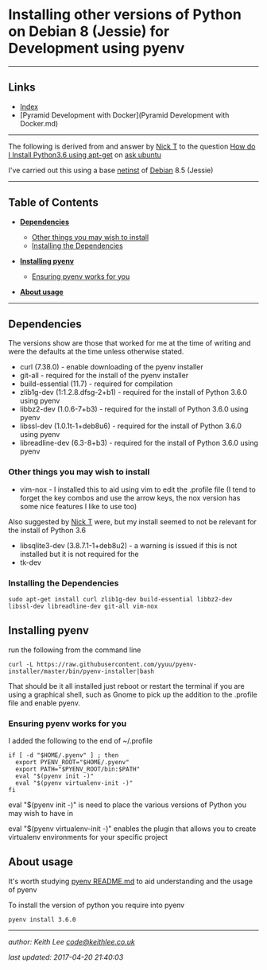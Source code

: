 # Installing other versions of Python on Debian 8 (Jessie) for Development using pyenv

----
## Links
* [Index](README.md)
* [Pyramid Development with Docker](Pyramid Development with Docker.md)

----

The following is derived from and answer by [Nick T](https://askubuntu.com/users/140640/nick-t)
to the question [How do I Install Python3.6 using apt-get](https://askubuntu.com/questions/865554/how-do-i-install-python-3-6-using-apt-get) on [ask ubuntu](https://askubuntu.com/)

I've carried out this using a base [netinst](https://www.debian.org/releases/stable/debian-installer/) of [Debian](https://www.debian.org/) 8.5 (Jessie)

----


## Table of Contents

* **[Dependencies](#Dependencies)**
  * [Other things you may wish to install](#other-things-you-may-wish-to-install)
  * [Installing the Dependencies](#installing-the-dependances)

* **[Installing pyenv](#installing-pyenv)**
  * [Ensuring pyenv works for you](#ensuring-pyenv-works-for-you)

* **[About usage](#about-usage)**


----

## Dependencies

The versions show are those that worked for me at the time of writing and were the defaults at the time unless otherwise stated.

* curl (7.38.0) - enable downloading of the pyenv installer
* git-all - required for the install of the pyenv installer
* build-essential (11.7) - required for compilation
* zlib1g-dev (1:1.2.8.dfsg-2+b1) - required for the install of Python 3.6.0 using pyenv
* libbz2-dev (1.0.6-7+b3) - required for the install of Python 3.6.0 using pyenv
* libssl-dev (1.0.1t-1+deb8u6) - required for the install of Python 3.6.0 using pyenv
* libreadline-dev (6.3-8+b3) - required for the install of Python 3.6.0 using pyenv

### Other things you may wish to install

* vim-nox - I installed this to aid using vim to edit the .profile file (I tend to forget the key combos and use the arrow keys, the nox version has some nice features I like to use too)


Also suggested by [Nick T](https://askubuntu.com/users/140640/nick-t) were, but my install seemed to not be relevant for the install of Python 3.6
* libsqlite3-dev (3.8.7.1-1+deb8u2) - a warning is issued if this is not installed but it is not required for the
* tk-dev


### Installing the Dependencies

  `sudo apt-get install curl zlib1g-dev build-essential libbz2-dev libssl-dev libreadline-dev git-all vim-nox`


## Installing pyenv

run the following from the command line

  `curl -L https://raw.githubusercontent.com/yyuu/pyenv-installer/master/bin/pyenv-installer|bash`


That should be it all installed just reboot or restart the terminal if you are using a graphical shell, such as Gnome to pick up the addition to the .profile file and enable pyenv.


### Ensuring pyenv works for you

I added the following to the end of ~/.profile

~~~~~~~~~~~~~~~~~~~~~~~~~~~~~~~~~~~~
if [ -d "$HOME/.pyenv" ] ; then
  export PYENV_ROOT="$HOME/.pyenv"
  export PATH="$PYENV_ROOT/bin:$PATH"
  eval "$(pyenv init -)"
  eval "$(pyenv virtualenv-init -)"
fi
~~~~~~~~~~~~~~~~~~~~~~~~~~~~~~~~~~~~


eval "$(pyenv init -)" is need to place the various versions of Python you may wish to have in

eval "$(pyenv virtualenv-init -)" enables the plugin that allows you to create virtualenv environments for your specific project


## About usage

It's worth studying [pyenv README.md](https://github.com/pyenv/pyenv/blob/master/README.md) to aid understanding and the usage of pyenv

To install the version of python you require into pyenv

  `pyenv install 3.6.0`

----

*author: Keith Lee <code@keithlee.co.uk>*

*last updated: 2017-04-20 21:40:03*


